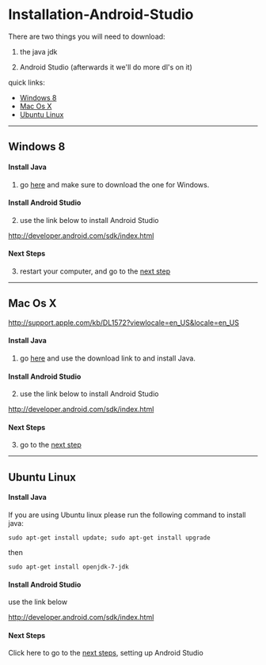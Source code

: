 # Installation-Android-Studio

There are two things you will need to download:


1) the java jdk

2) Android Studio (afterwards it we'll do more dl's on it)

quick links:

* [Windows 8](#windows-8)
* [Mac Os X](#mac-os-x)
* [Ubuntu Linux](#ubuntu-linux)

---

## Windows 8


#### Install Java

1) go [here](http://www.oracle.com/technetwork/java/javase/downloads/jdk7-downloads-1880260.html) and make sure to  download the one for Windows.

#### Install Android Studio

2) use the link below to install Android Studio

http://developer.android.com/sdk/index.html

#### Next Steps

3) restart your computer, and go to the [next step](NextSteps.md)

---

## Mac Os X

http://support.apple.com/kb/DL1572?viewlocale=en_US&locale=en_US

#### Install Java

1) go [here](http://support.apple.com/kb/DL1572?viewlocale=en_US&locale=en_US) and use the download link to and install Java.

#### Install Android Studio

2) use the link below to install Android Studio

http://developer.android.com/sdk/index.html

#### Next Steps

3) go to the [next step](NextSteps.md)

---

## Ubuntu Linux

#### Install Java

If you are using Ubuntu linux please run the following command to install java:

`sudo apt-get install update; sudo apt-get install upgrade`

then

`sudo apt-get install openjdk-7-jdk`

#### Install Android Studio

use the link below

http://developer.android.com/sdk/index.html

#### Next Steps

Click here to go to the [next steps](NextSteps.md), setting up Android Studio
